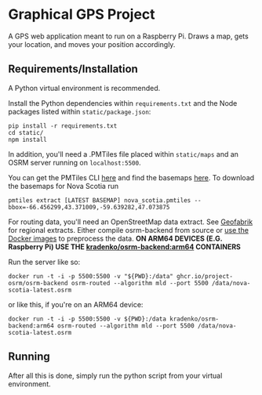 # Graphical GPS Project

A GPS web application meant to run on a Raspberry Pi. Draws a map, gets your location, and moves your position accordingly.

## Requirements/Installation

A Python virtual environment is recommended.

Install the Python dependencies within `requirements.txt` and the Node packages listed within `static/package.json`:
```
pip install -r requirements.txt
cd static/
npm install
```

In addition, you'll need a .PMTiles file placed within `static/maps` and an OSRM server running on `localhost:5500`.

You can get the PMTiles CLI [here](https://github.com/protomaps/go-pmtiles) and find the basemaps [here](https://maps.protomaps.com/builds/).
To download the basemaps for Nova Scotia run
```
pmtiles extract [LATEST BASEMAP] nova_scotia.pmtiles --bbox=-66.456299,43.371009,-59.639282,47.073875
```

For routing data, you'll need an OpenStreetMap data extract. See [Geofabrik](http://download.geofabrik.de/) for regional extracts.
Either compile osrm-backend from source or [use the Docker images](https://github.com/Project-OSRM/osrm-backend?tab=readme-ov-file#using-docker) to preprocess the data.
**ON ARM64 DEVICES (E.G. Raspberry Pi) USE THE [kradenko/osrm-backend:arm64](https://hub.docker.com/r/kradenko/osrm-backend) CONTAINERS**

Run the server like so:
```
docker run -t -i -p 5500:5500 -v "${PWD}:/data" ghcr.io/project-osrm/osrm-backend osrm-routed --algorithm mld --port 5500 /data/nova-scotia-latest.osrm
```
or like this, if you're on an ARM64 device:
```
docker run -t -i -p 5500:5500 -v ${PWD}:/data kradenko/osrm-backend:arm64 osrm-routed --algorithm mld --port 5500 /data/nova-scotia-latest.osrm
```

## Running
After all this is done, simply run the python script from your virtual environment.

